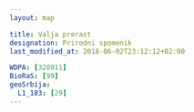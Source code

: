 ```yaml
---
layout: map

title: Valja prerast
designation: Prirodni spomenik
last_modified_at: 2018-06-02T23:12:12+02:00

WDPA: [328911]
BioRaS: [99]
geoSrbija:
  L1_183: [29]
---
```

